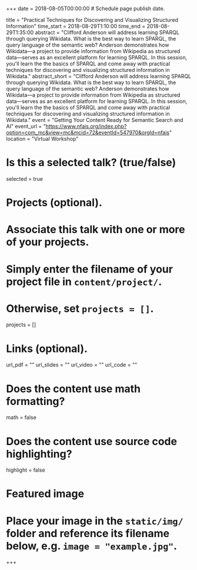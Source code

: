 +++
date = 2018-08-05T00:00:00  # Schedule page publish date.

title = "Practical Techniques for Discovering and Visualizing Structured Information"
time_start = 2018-08-29T1:10:00
time_end = 2018-08-29T1:35:00
abstract = "Clifford Anderson will address learning SPARQL through querying Wikidata. What is the best way to learn SPARQL, the query language of the semantic web? Anderson demonstrates how Wikidata—a project to provide information from Wikipedia as structured data—serves as an excellent platform for learning SPARQL. In this session, you'll learn the the basics of SPARQL and come away with practical techniques for discovering and visualizing structured information in Wikidata."
abstract_short = "Clifford Anderson will address learning SPARQL through querying Wikidata. What is the best way to learn SPARQL, the query language of the semantic web? Anderson demonstrates how Wikidata—a project to provide information from Wikipedia as structured data—serves as an excellent platform for learning SPARQL. In this session, you'll learn the the basics of SPARQL and come away with practical techniques for discovering and visualizing structured information in Wikidata."
event = "Getting Your Content Ready for Semantic Search and AI"
event_url = "https://www.nfais.org/index.php?option=com_mc&view=mc&mcid=72&eventId=547970&orgId=nfais"
location = "Virtual Workshop"

# Is this a selected talk? (true/false)
selected = true

# Projects (optional).
#   Associate this talk with one or more of your projects.
#   Simply enter the filename of your project file in `content/project/`.
#   Otherwise, set `projects = []`.
projects = []

# Links (optional).
url_pdf = ""
url_slides = ""
url_video = ""
url_code = ""

# Does the content use math formatting?
math = false

# Does the content use source code highlighting?
highlight = false

# Featured image
# Place your image in the `static/img/` folder and reference its filename below, e.g. `image = "example.jpg"`.

+++
